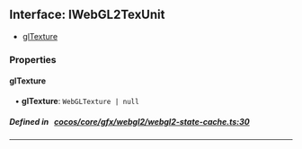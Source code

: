 ## Interface: IWebGL2TexUnit

- [glTexture](#glTexture)

### Properties

#### glTexture

<div style="margin-left: 10px;">


• **glTexture**: ``WebGLTexture | null``

</div>


##### Defined in &nbsp;   [cocos/core/gfx/webgl2/webgl2-state-cache.ts:30](https://github.com/cocos-creator/engine/blob/c7bf6b8a9/cocos/core/gfx/webgl2/webgl2-state-cache.ts#L30)&nbsp;

___
